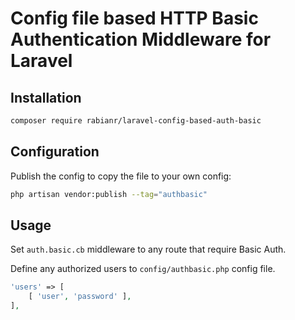 # Config file based HTTP Basic Authentication Middleware for Laravel

## Installation

```sh
composer require rabianr/laravel-config-based-auth-basic 
```

## Configuration

Publish the config to copy the file to your own config:
```sh
php artisan vendor:publish --tag="authbasic"
```

## Usage

Set `auth.basic.cb` middleware to any route that require Basic Auth.

Define any authorized users to `config/authbasic.php` config file.
```php
'users' => [
    [ 'user', 'password' ],
],
```
